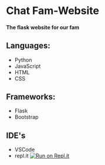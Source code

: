 # Chat Fam-Website
#### The flask website for our fam
## Languages:
* Python
* JavaScript
* HTML
* CSS

## Frameworks:
* Flask
* Bootstrap

## IDE's
* VSCode
* repl.it [![Run on Repl.it](https://repl.it/badge/github/Masterprogrammers123/Fam-Website)](https://repl.it/github/Masterprogrammers123/Fam-Website)